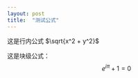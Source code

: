 ```yaml
---
layout: post
title:  "测试公式"
---
```


这是行内公式 $\sqrt{x^2 + y^2}$

这是块级公式：
$$
\begin{equation}
e^{i\pi} + 1 = 0
\end{equation}
$$ 